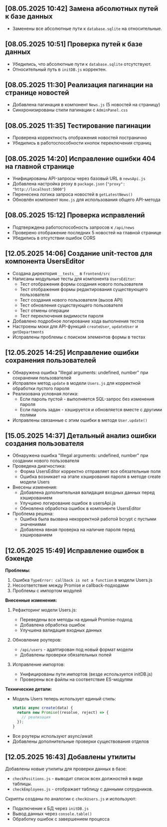 ## [08.05.2025 10:42] Замена абсолютных путей к базе данных
- Заменены все абсолютные пути к `database.sqlite` на относительные.

## [08.05.2025 10:51] Проверка путей к базе данных
- Убедились, что абсолютные пути к `database.sqlite` отсутствуют.
- Относительный путь в `initDB.js` корректен.

## [08.05.2025 11:30] Реализация пагинации на странице новостей
- Добавлена пагинация в компонент `News.js` (5 новостей на страницу)
- Синхронизированы стили пагинации с `AdminPanel.css`

## [08.05.2025 11:35] Тестирование пагинации
- Проверена корректность отображения новостей постранично
- Убедились в работоспособности кнопок переключения страниц

## [08.05.2025 14:20] Исправление ошибки 404 на главной странице
- Унифицированы API-запросы через базовый URL в `newsApi.js`
- Добавлена настройка proxy в `package.json` (`"proxy": "http://localhost:5000"`)
- Перенесена логика запроса новостей в `getLatestNews()`
- Обновлён компонент `Home.js` для использования общего API-метода

## [08.05.2025 15:12] Проверка исправлений
- Подтверждена работоспособность запросов к `/api/news`
- Проверено отображение последних 5 новостей на главной странице
- Убедились в отсутствии ошибок CORS

## [12.05.2025 14:06] Создание unit-тестов для компонента UsersEditor
- Создана директория `__tests__` в `frontend/src`
- Написаны модульные тесты для компонента `UsersEditor`:
  - Тест отображения формы создания нового пользователя
  - Тест отображения формы редактирования существующего пользователя
  - Тест создания нового пользователя (вызов API)
  - Тест обновления существующего пользователя
  - Тест отмены операции
  - Тест переключения видимости пароля
- Добавлено подробное логирование хода выполнения тестов
- Настроены моки для API-функций `createUser`, `updateUser` и `getDepartments`
- Исправлены проблемы с поиском элементов формы в тестах

## [12.05.2025 14:25] Исправление ошибки сохранения пользователей
- Обнаружена ошибка "Illegal arguments: undefined, number" при сохранении пользователей
- Исправлен метод `update` в модели `Users.js` для корректной обработки пустого пароля
- Реализована условная логика:
  - Если пароль пустой - выполняется SQL-запрос без изменения пароля
  - Если пароль задан - хэшируется и обновляется вместе с другими полями
- Исправлены связанные с этим ошибки в методе `User.update()`

## [15.05.2025 14:37] Детальный анализ ошибки создания пользователя
- Обнаружена ошибка "Illegal arguments: undefined, number" при создании нового пользователя
- Проведена диагностика:
  - Форма UsersEditor корректно отправляет все обязательные поля
  - Ошибка возникает на этапе хэширования пароля в методе create модели Users
- Внесены изменения:
  - Добавлена дополнительная валидация входных данных перед хэшированием
  - Улучшено логирование ошибок в usersApi.js
  - Обновлена обработка ошибок в компоненте UsersEditor
- Проблема решена:
  - Ошибка была вызвана некорректной работой bcrypt с пустыми значениями
  - Добавлена явная проверка на наличие пароля перед хэшированием

## [12.05.2025 15:49] Исправление ошибок в бэкенде

**Проблемы:**
1. Ошибка `TypeError: callback is not a function` в модели Users.js
2. Несоответствие между Promise и callback-подходами
3. Проблемы с импортом модулей

**Внесенные изменения:**
1. Рефакторинг модели Users.js:
   - Переведены все методы на единый Promise-подход
   - Добавлена обработка ошибок
   - Улучшена валидация входных данных

2. Обновление роутеров:
   - `/api/users` - адаптирован под новый формат модели
   - Добавлены проверки обязательных полей

3. Исправление импортов:
   - Унифицированы пути импортов (везде используется initDB.js)
   - Проверены все файлы на соответствие ES-модулям

**Технические детали:**
- Модель Users теперь использует единый стиль:
  ```javascript
  static async create(data) {
    return new Promise((resolve, reject) => {
      // реализация
    });
  }
  ```
- Все роутеры используют async/await
- Добавлены дополнительные проверки существования отделов

## [12.05.2025 16:43] Добавлены утилиты
Добавлены новые утилиты для проверки данных в базе:
- `checkPositions.js` - выводит список всех должностей в виде таблицы.
- `checkEmployees.js` - отображает таблицу с данными сотрудников. 

Скрипты созданы по аналогии с `checkUsers.js` и используют:
- Подключение к БД через `initDB.js`
- Вывод данных через `console.table()`
- Обработку ошибок с завершением процесса
